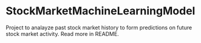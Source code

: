 # StockMarketMachineLearningModel
Project to analayze past stock market history to form predictions on future stock market activity. Read more in README.
